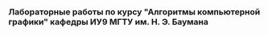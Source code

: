 ### Лабораторные работы по курсу "Алгоритмы компьютерной графики" кафедры ИУ9 МГТУ им. Н. Э. Баумана
